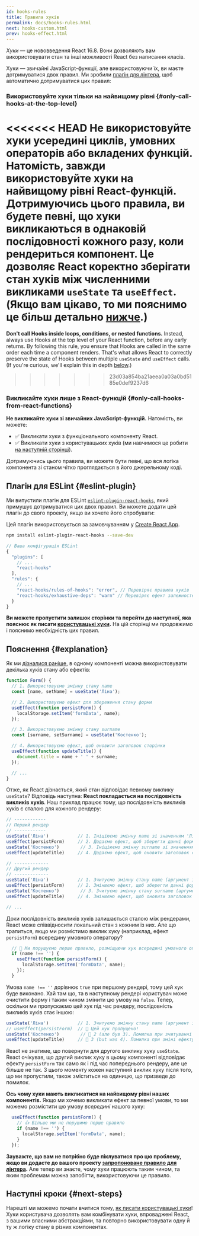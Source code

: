 ```yaml
---
id: hooks-rules
title: Правила хуків
permalink: docs/hooks-rules.html
next: hooks-custom.html
prev: hooks-effect.html
---
```


*Хуки* — це нововведення React 16.8. Вони дозволяють вам використовувати стан та інші можливості React без написання класів.

Хуки — звичайні JavaScript-функції, але використовуючи їх, ви маєте дотримуватися двох правил. Ми зробили [плагін для лінтера](https://www.npmjs.com/package/eslint-plugin-react-hooks), щоб автоматично дотримуватися цих правил:

### Використовуйте хуки тільки на найвищому рівні {#only-call-hooks-at-the-top-level}

<<<<<<< HEAD
**Не використовуйте хуки усередині циклів, умовних операторів або вкладених функцій.** Натомість, завжди використовуйте хуки на найвищому рівні React-функцій. Дотримуючись цього правила, ви будете певні, що хуки викликаються в однаковій послідовності кожного разу, коли рендериться компонент. Це дозволяє React коректно зберігати стан хуків між численними викликами `useState` та `useEffect`. (Якщо вам цікаво, то ми пояснимо це більш детально [нижче](#explanation).)
=======
**Don't call Hooks inside loops, conditions, or nested functions.** Instead, always use Hooks at the top level of your React function, before any early returns. By following this rule, you ensure that Hooks are called in the same order each time a component renders. That's what allows React to correctly preserve the state of Hooks between multiple `useState` and `useEffect` calls. (If you're curious, we'll explain this in depth [below](#explanation).)
>>>>>>> 23d03a854ba21aeea0a03a0bd5185e0def9237d6

### Викликайте хуки лише з React-функцій {#only-call-hooks-from-react-functions}

**Не викликайте хуки зі звичайних JavaScript-функцій.** Натомість, ви можете:

* ✅ Викликати хуки з функціонального компоненту React.
* ✅ Викликати хуки з користувацьких хуків (ми навчимося це робити [на наступній сторінці](/docs/hooks-custom.html)).

Дотримуючись цього правила, ви можете бути певні, що вся логіка компонента зі станом чітко проглядається в його джерельному коді.

## Плагін для ESLint {#eslint-plugin}

Ми випустили плагін для ESLint [`eslint-plugin-react-hooks`](https://www.npmjs.com/package/eslint-plugin-react-hooks), який примушує дотримуватися цих двох правил. Ви можете додати цей плагін до свого проекту, якщо ви хочете його спробувати:

Цей плагін використовується за замовчуванням у [Create React App](/docs/create-a-new-react-app.html#create-react-app).

```bash
npm install eslint-plugin-react-hooks --save-dev
```

```js
// Ваша конфігурація ESLint
{
  "plugins": [
    // ...
    "react-hooks"
  ],
  "rules": {
    // ...
    "react-hooks/rules-of-hooks": "error", // Перевіряє правила хуків
    "react-hooks/exhaustive-deps": "warn" // Перевіряє ефект залежностей
  }
}
```

**Ви можете пропустити залишок сторінки та перейти до наступної, яка пояснює як писати [користувацькі хуки](/docs/hooks-custom.html).** На цій сторінці ми продовжимо і пояснимо необхідність цих правил.

## Пояснення {#explanation}

Як ми [дізналися раніше](/docs/hooks-state.html#tip-using-multiple-state-variables), в одному компоненті можна використовувати декілька хуків стану або ефектів:

```js
function Form() {
  // 1. Використовуємо змінну стану name
  const [name, setName] = useState('Ліна');

  // 2. Використовуємо ефект для збереження стану форми
  useEffect(function persistForm() {
    localStorage.setItem('formData', name);
  });

  // 3. Використовуємо змінну стану surname
  const [surname, setSurname] = useState('Костенко');

  // 4. Використовуємо ефект, щоб оновити заголовок сторінки
  useEffect(function updateTitle() {
    document.title = name + ' ' + surname;
  });

  // ...
}
```

Отже, як React дізнається, який стан відповідає певному виклику `useState`? Відповідь наступна: **React покладається на послідовність викликів хуків**. Наш приклад працює тому, що послідовність викликів хуків є сталою для кожного рендеру:

```js
// ------------
// Перший рендер
// ------------
useState('Ліна')           // 1. Ініціюємо змінну name зі значенням 'Ліна'
useEffect(persistForm)     // 2. Додаємо ефект, щоб зберегти данні форми
useState('Костенко')        // 3. Ініціюємо змінну surname зі значенням 'Костенко'
useEffect(updateTitle)     // 4. Додаємо ефект, щоб оновити заголовок сторінки

// -------------
// Другий рендер
// -------------
useState('Ліна')           // 1. Зчитуємо змінну стану name (аргумент ігнорується)
useEffect(persistForm)     // 2. Змінюємо ефект, щоб зберегти данні форми
useState('Костенко')        // 3. Зчитуємо змінну стану surname (аргумент ігнорується)
useEffect(updateTitle)     // 4. Змінюємо ефект, щоб оновити заголовок сторінки

// ...
```

Доки послідовність викликів хуків залишається сталою між рендерами, React може співвідносити локальний стан з кожним із них. Але що трапиться, якщо ми розмістимо виклик хуку (наприклад, ефект `persistForm`) всередину умовного оператору?

```js
  // 🔴 Ми порушуємо перше правило, розміщуючи хук всередині умовного оператору
  if (name !== '') {
    useEffect(function persistForm() {
      localStorage.setItem('formData', name);
    });
  }
```

Умова `name !== ''` дорівнює `true` при першому рендері, тому цей хук буде виконано. Хай там що, та в наступному рендері користувач може очистити форму і таким чином змінити цю умову на `false`. Тепер, оскільки ми пропускаємо цей хук під час рендеру, послідовність викликів хуків стає іншою:

```js
useState('Ліна')           // 1. Зчитуємо змінну стану name (аргумент ігнорується)
// useEffect(persistForm)  // 🔴 Цей хук пропущено!
useState('Костенко')        // 🔴 2 (але був 3). Помилка при зчитуванні змінної стану surname
useEffect(updateTitle)     // 🔴 3 (but was 4). Помилка при зміні ефекту
```

React не знатиме, що повернути для другого виклику хуку `useState`. React очікував, що другий виклик хуку в цьому компоненті відповідає ефекту `persistForm` так само як і під час попереднього рендеру, але це більше не так. З цього моменту кожен наступний виклик хуку після того, що ми пропустили, також зміститься на одиницю, що призведе до помилок.

**Ось чому хуки мають викликатися на найвищому рівні наших компонентів.** Якщо ми хочемо викликати ефект за певної умови, то ми можемо розмістити цю умову *всередині* нашого хуку:

```js
  useEffect(function persistForm() {
    // 👍 Більше ми не порушимо перше правило
    if (name !== '') {
      localStorage.setItem('formData', name);
    }
  });
```

**Зауважте, що вам не потрібно буде піклуватися про цю проблему, якщо ви додасте до вашого проекту [запропоноване правило для лінтера](https://www.npmjs.com/package/eslint-plugin-react-hooks).** Але тепер ви знаєте, *чому* хуки працюють таким чином, та яким проблемам можна запобігти, використовуючи це правило.

## Наступні кроки {#next-steps}

Нарешті ми можемо почати вчитися тому, [як писати користувацькі хуки](/docs/hooks-custom.html)! Хуки користувача дозволять вам комбінувати хуки, впроваджені React, з вашими власними абстракціями, та повторно використовувати одну й ту ж логіку стану в різних компонентах.
